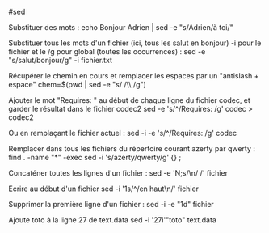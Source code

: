 #sed

Substituer des mots :
 echo Bonjour Adrien | sed -e "s/Adrien/à toi/"

Substituer tous les mots d'un fichier (ici, tous les salut en bonjour) -i pour le fichier et le /g pour global (toutes les occurrences) :
 sed -e "s/salut/bonjour/g" -i fichier.txt

Récupérer le chemin en cours et remplacer les espaces par un "antislash + espace"
 chem=$(pwd | sed -e "s/ /\\\ /g")

Ajouter le mot "Requires: " au début de chaque ligne du fichier codec, et garder le résultat dans le fichier codec2
 sed -e 's/^/Requires: /g' codec > codec2

Ou en remplaçant le fichier actuel :
 sed -i -e 's/^/Requires: /g' codec

Remplacer dans tous les fichiers du répertoire courant azerty par qwerty :
 find . -name "*" -exec sed -i 's/azerty/qwerty/g' {} \;

Concaténer toutes les lignes d'un fichier :
 sed -e 'N;s/\n/ /' fichier

Ecrire au début d'un fichier
 sed -i '1s/^/en haut\n/' fichier

Supprimer la première ligne d'un fichier :
 sed -i -e "1d" fichier

Ajoute toto à la ligne 27 de text.data
 sed -i '27i\'"toto" text.data
